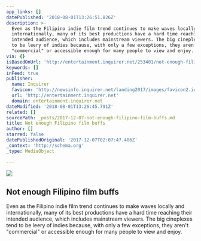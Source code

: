 ```yaml
---
app_links: []
datePublished: '2018-08-01T13:26:51.826Z'
description: >-
  Even as the Filipino indie film trend continues to make waves locally and
  internationally, many of its best productions have a hard time reaching their
  intended audience, which includes mainstream viewers. The big cineplexes tend
  to be leery of indies because, with only a few exceptions, they aren't
  "commercial" or accessible enough for many people to view and enjoy.
via: {}
isBasedOnUrl: 'http://entertainment.inquirer.net/253401/not-enough-filipino-film-buffs'
keywords: []
inFeed: true
publisher:
  name: Inquirer
  favicon: 'http://newsinfo.inquirer.net/landing2017/images/favicon2.ico'
  url: 'http://entertainment.inquirer.net'
  domain: entertainment.inquirer.net
dateModified: '2018-08-01T13:26:45.791Z'
related: []
sourcePath: _posts/2017-12-07-not-enough-filipino-film-buffs.md
title: Not enough Filipino film buffs
author: []
starred: false
datePublishedOriginal: '2017-12-07T02:07:47.486Z'
_context: 'http://schema.org'
_type: MediaObject

---
```

<article style=""><img src="https://imgflo.herokuapp.com/graph/2b2431f8e7ba7b0/823867aa453e27e9989db4bd10463f9c/noop.jpg?input=http%3A%2F%2Fentertainment.inquirer.net%2Fwp-content%2Fblogs.dir%2F6%2Ffiles%2F2017%2F12%2Ft0906kitakita-1-600x400.jpg" /><h1>Not enough Filipino film buffs</h1><p>Even as the Filipino indie film trend continues to make waves locally and internationally, many of its best productions have a hard time reaching their intended audience, which includes mainstream viewers. The big cineplexes tend to be leery of indies because, with only a few exceptions, they aren't "commercial" or accessible enough for many people to view and enjoy.</p></article>